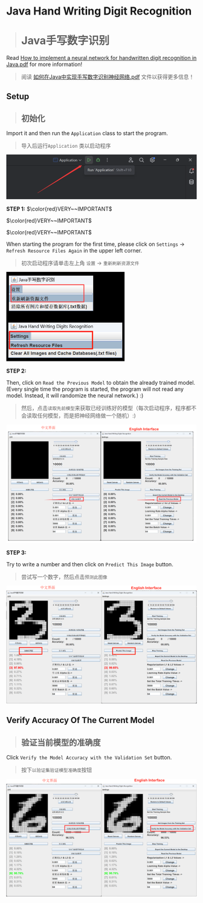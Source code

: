 # Java Hand Writing Digit Recognition

> # Java手写数字识别

Read [How to implement a neural network for handwritten digit recognition in Java.pdf](https://github.com/CH3COOK2023/Java-Hand-Writing-Digit-Recognition-Application/blob/main/How%20to%20implement%20a%20neural%20network%20for%20handwritten%20digit%20recognition%20in%20Java.pdf) for more information!

> 阅读 [如何在Java中实现手写数字识别神经网络.pdf](https://github.com/CH3COOK2023/Java-Hand-Writing-Digit-Recognition-Application/blob/main/如何在Java中实现手写数字识别神经网络.pdf) 文件以获得更多信息！



## Setup

> ## 初始化

Import it and then run the `Application` class to start the program.

> 导入后运行`Application` 类以启动程序

<img src="./imageResource/image-20241217173028697.png" alt="image-20241217173028697" style="zoom: 50%;" />

**STEP 1:**
$\color{red}VERY~~IMPORTANT$

$\color{red}VERY~~IMPORTANT$

$\color{red}VERY~~IMPORTANT$

When starting the program for the first time, please click on `Settings` -> `Refresh Resource Files Again` in the upper left corner.

> 初次启动程序请单击左上角  `设置` -> `重新刷新资源文件`

<img src="./imageResource/image-20241217184752242.png" alt="image-20241217184752242" style="zoom: 67%;" />

**STEP 2:**

Then, click on `Read the Previous Model` to obtain the already trained model. (Every single time the program is started, the program will not read any model. Instead, it will randomize the neural network.)  :)

> 然后，点击`读取先前模型`来获取已经训练好的模型（每次启动程序，程序都不会读取任何模型，而是把神经网络做一个随机）:)

<img src="./imageResource/image-20241217185102809.png" alt="image-20241217185102809"  />

**STEP 3:**

Try to write a number and then click on `Predict This Image` button.

> 尝试写一个数字，然后点击`预测此图像`

![image-20241217185844494](./imageResource/image-20241217185844494.png)

## Verify Accuracy Of The Current Model

> ## 验证当前模型的准确度



Click `Verify the Model Accuracy with the Validation Set` button.

> 按下`以验证集验证模型准确度`按钮

![image-20241217190426681](./imageResource/image-20241217190426681.png)
